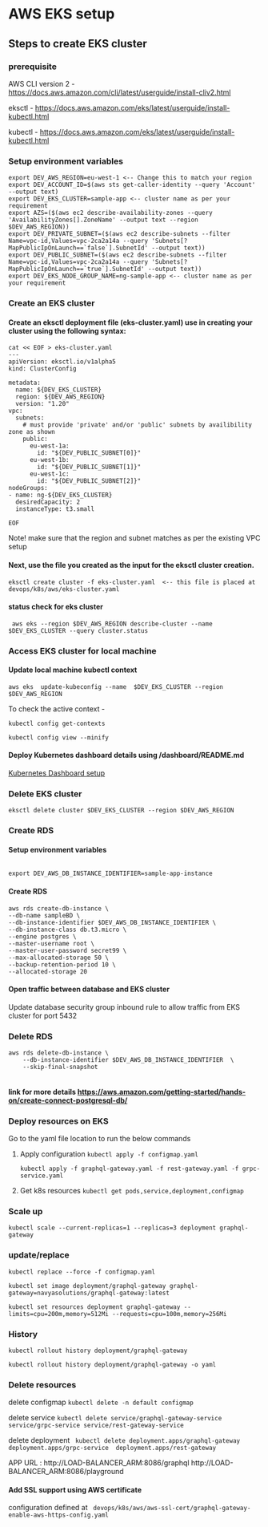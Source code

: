 # AWS EKS setup

## Steps to create EKS cluster

### prerequisite

AWS CLI version 2 - https://docs.aws.amazon.com/cli/latest/userguide/install-cliv2.html

eksctl - https://docs.aws.amazon.com/eks/latest/userguide/install-kubectl.html

kubectl - https://docs.aws.amazon.com/eks/latest/userguide/install-kubectl.html

### Setup environment variables

```
export DEV_AWS_REGION=eu-west-1 <-- Change this to match your region
export DEV_ACCOUNT_ID=$(aws sts get-caller-identity --query 'Account' --output text)
export DEV_EKS_CLUSTER=sample-app <-- cluster name as per your requirement
export AZS=($(aws ec2 describe-availability-zones --query 'AvailabilityZones[].ZoneName' --output text --region $DEV_AWS_REGION))
export DEV_PRIVATE_SUBNET=($(aws ec2 describe-subnets --filter Name=vpc-id,Values=vpc-2ca2a14a --query 'Subnets[?MapPublicIpOnLaunch==`false`].SubnetId' --output text))
export DEV_PUBLIC_SUBNET=($(aws ec2 describe-subnets --filter Name=vpc-id,Values=vpc-2ca2a14a --query 'Subnets[?MapPublicIpOnLaunch==`true`].SubnetId' --output text))
export DEV_EKS_NODE_GROUP_NAME=ng-sample-app <-- cluster name as per your requirement
```

### Create an EKS cluster

#### Create an eksctl deployment file (eks-cluster.yaml) use in creating your cluster using the following syntax:

```
cat << EOF > eks-cluster.yaml
---
apiVersion: eksctl.io/v1alpha5
kind: ClusterConfig

metadata:
  name: ${DEV_EKS_CLUSTER}
  region: ${DEV_AWS_REGION}
  version: "1.20"
vpc:
  subnets:
    # must provide 'private' and/or 'public' subnets by availibility zone as shown
    public:
      eu-west-1a:
        id: "${DEV_PUBLIC_SUBNET[0]}"
      eu-west-1b:
        id: "${DEV_PUBLIC_SUBNET[1]}"
      eu-west-1c:
        id: "${DEV_PUBLIC_SUBNET[2]}"
nodeGroups:
- name: ng-${DEV_EKS_CLUSTER}
  desiredCapacity: 2
  instanceType: t3.small

EOF

```

Note! make sure that the region and subnet matches as per the existing VPC setup

#### Next, use the file you created as the input for the eksctl cluster creation.

```
eksctl create cluster -f eks-cluster.yaml  <-- this file is placed at devops/k8s/aws/eks-cluster.yaml
```

#### status check for eks cluster

```
 aws eks --region $DEV_AWS_REGION describe-cluster --name  $DEV_EKS_CLUSTER --query cluster.status
```

### Access EKS cluster for local machine

#### Update local machine kubectl context

```
aws eks  update-kubeconfig --name  $DEV_EKS_CLUSTER --region $DEV_AWS_REGION
```

To check the active context -

```
kubectl config get-contexts

kubectl config view --minify
```

#### Deploy Kubernetes dashboard details using /dashboard/README.md

[Kubernetes Dashboard setup](../dashboard/README.md)

### Delete EKS cluster

```
eksctl delete cluster $DEV_EKS_CLUSTER --region $DEV_AWS_REGION
```

### Create RDS

#### Setup environment variables

```

export DEV_AWS_DB_INSTANCE_IDENTIFIER=sample-app-instance
```

#### Create RDS

```
aws rds create-db-instance \
--db-name sampleBD \
--db-instance-identifier $DEV_AWS_DB_INSTANCE_IDENTIFIER \
--db-instance-class db.t3.micro \
--engine postgres \
--master-username root \
--master-user-password secret99 \
--max-allocated-storage 50 \
--backup-retention-period 10 \
--allocated-storage 20
```

#### Open traffic between database and EKS cluster

Update database security group inbound rule to allow traffic from EKS cluster for port 5432

### Delete RDS

```
aws rds delete-db-instance \
	--db-instance-identifier $DEV_AWS_DB_INSTANCE_IDENTIFIER  \
	--skip-final-snapshot
	
```

#### link for more details https://aws.amazon.com/getting-started/hands-on/create-connect-postgresql-db/

### Deploy resources on EKS

Go to the yaml file location to run the below commands

1. Apply configuration
   `
   kubectl apply -f configmap.yaml
   `

   `
   kubectl apply -f graphql-gateway.yaml -f rest-gateway.yaml -f grpc-service.yaml
   `
2. Get k8s resources
   `
   kubectl get pods,service,deployment,configmap
   `

### Scale up

`kubectl scale --current-replicas=1 --replicas=3 deployment graphql-gateway`

### update/replace

`kubectl replace --force -f configmap.yaml`

`kubectl set image deployment/graphql-gateway graphql-gateway=navyasolutions/graphql-gateway:latest`

`kubectl set resources deployment graphql-gateway --limits=cpu=200m,memory=512Mi --requests=cpu=100m,memory=256Mi`

### History

`kubectl rollout history deployment/graphql-gateway`

`kubectl rollout history deployment/graphql-gateway -o yaml`

### Delete resources

delete configmap
`kubectl delete -n default configmap`

delete service
`kubectl delete service/graphql-gateway-service service/grpc-service service/rest-gateway-service`

delete deployment
` kubectl delete deployment.apps/graphql-gateway deployment.apps/grpc-service  deployment.apps/rest-gateway`

APP URL :
http://LOAD-BALANCER_ARM:8086/graphql
http://LOAD-BALANCER_ARM:8086/playground

#### Add SSL support using AWS certificate

configuration defined at
` devops/k8s/aws/aws-ssl-cert/graphql-gateway-enable-aws-https-config.yaml`